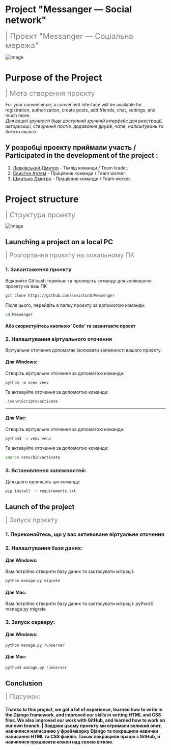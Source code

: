 # Project "Messanger — Social network" 
<span style="color: gray; font-size: 24px;">| Проєкт "Messanger — Соціальна мережа"</span>

![Image](http://bit.ly/4epMEbb)

# Purpose of the Project 
<span style="color: gray; font-size: 22px;">| Мета створення проєкту</span>

For your convenience, a convenient interface will be available for registration, authorization, create posts, add friends, chat, settings, and much more.  
*Для вашої зручності буде доступний зручний інтерфейс для реєстрації, авторизації, створення постів, додавання друзів, чатів, налаштувань та багато іншого.*

## У розробці проекту приймали участь / Participated in the development of the project :
1. [Левківський Дмитро](https://github.com/Levkivskiydmitro) - Тімлід команди / Team leader.
2. [Свистун Артем](https://github.com/asvistun5) - Працівник команди / Team worker.
3. [Шматько Дмитро](https://github.com/DimaShmatko999) - Працівник команди / Team worker.

# Project structure
<span style="color: gray; font-size: 22px;">| Структура проекту</span>

![Image](http://bit.ly/4epMEbb)

## Launching a project on a local PC 
<span style="color: gray; font-size: 20px;">| Розгортання проєкту на локальному ПК</span>

### 1. Завантаження проекту
Відкрийте Git bash термінал та пропишіть команду для копіювання проекту на ваш ПК
```bash
git clone https://github.com/asvistun5/Messenger
```
Після цього, перейдіть в папку проєкту за допомогою команди:
```bash
cd Messenger
```

#### Або скористуйтесь кнопкою 'Code' та завантажте проєкт

### 2. Налаштування віртуального оточення
Віртуальне оточення допомагає ізолювати залежності вашого проекту.
#### Для Windows:
Створіть віртуальне оточення за допомогою команди:
```powershell
python -m venv venv
```
Та активуйте оточення за допомогою команди:
```powershell
.\venv\Scripts\activate
```

---

#### Для Mac:
Створіть віртуальне оточення за допомогою команди:
```bash
python3 -m venv venv
```
Та активуйте оточення за допомогою команди:
```bash
source venv/bin/activate
```

### 3. Встановлення залежностей:
Для цього пропишіть цю команду:
```bash
pip install -r requirements.txt
```

## Launch of the project
<span style="color: gray; font-size: 20px;">| Запуск проєкту</span>

### 1. Переконайтесь, що у вас активоване віртуальне оточення
### 2. Налаштування бази даних:
#### Для Windows:
Вам потрібно створити базу даних та застосувати міграції:
```bash
python manage.py migrate
```

#### Для Mac:
Вам потрібно створити базу даних та застосувати міграції:
python3 manage.py migrate

### 3. Запуск серверу:
#### Для Windows:
```bash
python manage.py runserver
```

#### Для Mac:
```bash
python3 manage.py runserver
```

## Conclusion
<span style="color: gray; font-size: 20px;">| Підсумок:</span>
#### Thanks to this project, we got a lot of experience, learned how to write in the Django framework, and improved our skills in writing HTML and CSS files. We also improved our work with GitHub, and learned how to work on our own branch.  |  Завдяки цьому проекту ми отримали великий опит, навчилися написанню у фреймворку Django та покращили навички написання HTML та CSS файлів. Також покращили працю з GitHub, и навчилися працювати кожен над своею віткою.
